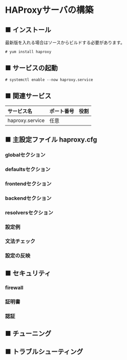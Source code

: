 # HAProxyサーバの構築
## ■ インストール
最新版を入れる場合はソースからビルドする必要があります。
```
# yum install haproxy
```
## ■ サービスの起動
```
# systemctl enable --now haproxy.service
```
## ■ 関連サービス
|サービス名|ポート番号|役割|
|:---|:---|:---|
|haproxy.service|任意||

## ■ 主設定ファイル haproxy.cfg
### globalセクション
### defaultsセクション
### frontendセクション
### backendセクション
### resolversセクション
### 設定例
### 文法チェック
### 設定の反映
## ■ セキュリティ
### firewall
### 証明書
### 認証
## ■ チューニング
## ■ トラブルシューティング
